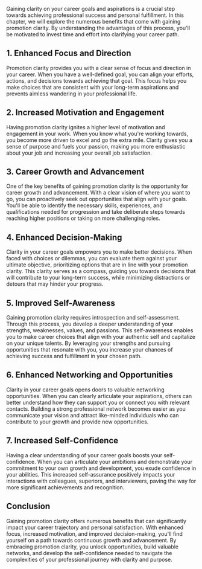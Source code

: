 
Gaining clarity on your career goals and aspirations is a crucial step towards achieving professional success and personal fulfillment. In this chapter, we will explore the numerous benefits that come with gaining promotion clarity. By understanding the advantages of this process, you'll be motivated to invest time and effort into clarifying your career path.

**1. Enhanced Focus and Direction**
-----------------------------------

Promotion clarity provides you with a clear sense of focus and direction in your career. When you have a well-defined goal, you can align your efforts, actions, and decisions towards achieving that goal. This focus helps you make choices that are consistent with your long-term aspirations and prevents aimless wandering in your professional life.

**2. Increased Motivation and Engagement**
------------------------------------------

Having promotion clarity ignites a higher level of motivation and engagement in your work. When you know what you're working towards, you become more driven to excel and go the extra mile. Clarity gives you a sense of purpose and fuels your passion, making you more enthusiastic about your job and increasing your overall job satisfaction.

**3. Career Growth and Advancement**
------------------------------------

One of the key benefits of gaining promotion clarity is the opportunity for career growth and advancement. With a clear vision of where you want to go, you can proactively seek out opportunities that align with your goals. You'll be able to identify the necessary skills, experiences, and qualifications needed for progression and take deliberate steps towards reaching higher positions or taking on more challenging roles.

**4. Enhanced Decision-Making**
-------------------------------

Clarity in your career goals empowers you to make better decisions. When faced with choices or dilemmas, you can evaluate them against your ultimate objective, prioritizing options that are in line with your promotion clarity. This clarity serves as a compass, guiding you towards decisions that will contribute to your long-term success, while minimizing distractions or detours that may hinder your progress.

**5. Improved Self-Awareness**
------------------------------

Gaining promotion clarity requires introspection and self-assessment. Through this process, you develop a deeper understanding of your strengths, weaknesses, values, and passions. This self-awareness enables you to make career choices that align with your authentic self and capitalize on your unique talents. By leveraging your strengths and pursuing opportunities that resonate with you, you increase your chances of achieving success and fulfillment in your chosen path.

**6. Enhanced Networking and Opportunities**
--------------------------------------------

Clarity in your career goals opens doors to valuable networking opportunities. When you can clearly articulate your aspirations, others can better understand how they can support you or connect you with relevant contacts. Building a strong professional network becomes easier as you communicate your vision and attract like-minded individuals who can contribute to your growth and provide new opportunities.

**7. Increased Self-Confidence**
--------------------------------

Having a clear understanding of your career goals boosts your self-confidence. When you can articulate your ambitions and demonstrate your commitment to your own growth and development, you exude confidence in your abilities. This increased self-assurance positively impacts your interactions with colleagues, superiors, and interviewers, paving the way for more significant achievements and recognition.

**Conclusion**
--------------

Gaining promotion clarity offers numerous benefits that can significantly impact your career trajectory and personal satisfaction. With enhanced focus, increased motivation, and improved decision-making, you'll find yourself on a path towards continuous growth and advancement. By embracing promotion clarity, you unlock opportunities, build valuable networks, and develop the self-confidence needed to navigate the complexities of your professional journey with clarity and purpose.

